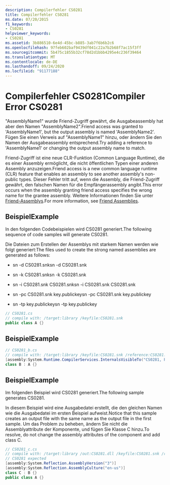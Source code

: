```yaml
---
description: Compilerfehler CS0281
title: Compilerfehler CS0281
ms.date: 07/20/2015
f1_keywords:
- CS0281
helpviewer_keywords:
- CS0281
ms.assetid: 3b886510-6e4d-45bc-b885-3ab7f6b6b2c6
ms.openlocfilehash: 97feb602baf9439df041c22a7b2b68f7ac15f3ff
ms.sourcegitcommit: 5b475c1855b32cf78d2d1bbb4295e4c236f39464
ms.translationtype: MT
ms.contentlocale: de-DE
ms.lasthandoff: 09/24/2020
ms.locfileid: "91177188"
---
```

# <a name="compiler-error-cs0281"></a><span data-ttu-id="f63b4-103">Compilerfehler CS0281</span><span class="sxs-lookup"><span data-stu-id="f63b4-103">Compiler Error CS0281</span></span>

<span data-ttu-id="f63b4-104">"AssemblyName1" wurde Friend-Zugriff gewährt, die Ausgabeassembly hat aber den Namen "AssemblyName2".</span><span class="sxs-lookup"><span data-stu-id="f63b4-104">Friend access was granted to 'AssemblyName1', but the output assembly is named 'AssemblyName2'.</span></span> <span data-ttu-id="f63b4-105">Fügen Sie einen Verweis auf "AssemblyName1" hinzu, oder ändern Sie den Namen der Ausgabeassembly entsprechend.</span><span class="sxs-lookup"><span data-stu-id="f63b4-105">Try adding a reference to 'AssemblyName1' or changing the output assembly name to match.</span></span>  
  
 <span data-ttu-id="f63b4-106">Friend-Zugriff ist eine neue CLR-Funktion (Common Language Runtime), die es einer Assembly ermöglicht, die nicht öffentlichen Typen einer anderen Assembly anzuzeigen.</span><span class="sxs-lookup"><span data-stu-id="f63b4-106">Friend access is a new common language runtime (CLR) feature that enables an assembly to see another assembly's non-public types.</span></span> <span data-ttu-id="f63b4-107">Dieser Fehler tritt auf, wenn die Assembly, die Friend-Zugriff gewährt, den falschen Namen für die Empfängerassembly angibt.</span><span class="sxs-lookup"><span data-stu-id="f63b4-107">This error occurs when the assembly granting friend access specifies the wrong name for the grantee assembly.</span></span> <span data-ttu-id="f63b4-108">Weitere Informationen finden Sie unter [Friend-Assemblys](../../standard/assembly/friend.md).</span><span class="sxs-lookup"><span data-stu-id="f63b4-108">For more information, see [Friend Assemblies](../../standard/assembly/friend.md).</span></span>  
  
## <a name="example"></a><span data-ttu-id="f63b4-109">Beispiel</span><span class="sxs-lookup"><span data-stu-id="f63b4-109">Example</span></span>  

 <span data-ttu-id="f63b4-110">In den folgenden Codebeispielen wird CS0281 generiert.</span><span class="sxs-lookup"><span data-stu-id="f63b4-110">The following sequence of code samples will generate CS0281.</span></span>  
  
 <span data-ttu-id="f63b4-111">Die Dateien zum Erstellen der Assemblys mit starkem Namen werden wie folgt generiert:</span><span class="sxs-lookup"><span data-stu-id="f63b4-111">The files used to create the strong named assemblies are generated as follows:</span></span>  
  
- <span data-ttu-id="f63b4-112">sn -d CS0281.snk</span><span class="sxs-lookup"><span data-stu-id="f63b4-112">sn -d CS0281.snk</span></span>  
  
- <span data-ttu-id="f63b4-113">sn -k CS0281.snk</span><span class="sxs-lookup"><span data-stu-id="f63b4-113">sn -k CS0281.snk</span></span>  
  
- <span data-ttu-id="f63b4-114">sn -i CS0281.snk CS0281.snk</span><span class="sxs-lookup"><span data-stu-id="f63b4-114">sn -i CS0281.snk CS0281.snk</span></span>  
  
- <span data-ttu-id="f63b4-115">sn -pc CS0281.snk key.publickey</span><span class="sxs-lookup"><span data-stu-id="f63b4-115">sn -pc CS0281.snk key.publickey</span></span>  
  
- <span data-ttu-id="f63b4-116">sn -tp key.publickey</span><span class="sxs-lookup"><span data-stu-id="f63b4-116">sn -tp key.publickey</span></span>  
  
```csharp  
// CS0281.cs  
// compile with: /target:library /keyfile:CS0281.snk  
public class A {}  
```  
  
## <a name="example"></a><span data-ttu-id="f63b4-117">Beispiel</span><span class="sxs-lookup"><span data-stu-id="f63b4-117">Example</span></span>  
  
```csharp  
// CS0281_b.cs  
// compile with: /target:library /keyfile:CS0281.snk /reference:CS0281.dll  
[assembly:System.Runtime.CompilerServices.InternalsVisibleTo("CS0281, PublicKey=00240000048000009400000006020000002400005253413100040000010001004b2d4d56af7c50be2fcbbf97cb880b9e73ad84467a587191fef63aadc118a96cecf9d508cd679c907b6e20f71684300bdc2c0a851019af0c96b29bf8f1339753276041aefd67db46139e6348b3a12f29537b4dc6c2c19829df2c9ed6803f3c63c3b84cfa2728849386aea575c543a5f70fa85793d2946f15f7fe1ccb0c5e8fe0")]  
class B : A {}  
```  
  
## <a name="example"></a><span data-ttu-id="f63b4-118">Beispiel</span><span class="sxs-lookup"><span data-stu-id="f63b4-118">Example</span></span>  

 <span data-ttu-id="f63b4-119">Im folgenden Beispiel wird CS0281 generiert.</span><span class="sxs-lookup"><span data-stu-id="f63b4-119">The following sample generates CS0281.</span></span>  
  
 <span data-ttu-id="f63b4-120">In diesem Beispiel wird eine Ausgabedatei erstellt, die den gleichen Namen wie die Ausgabedatei im ersten Beispiel aufweist.</span><span class="sxs-lookup"><span data-stu-id="f63b4-120">Notice that this sample creates an output file with the same name as the output file in the first sample.</span></span> <span data-ttu-id="f63b4-121">Um das Problem zu beheben, ändern Sie nicht die Assemblyattribute der Komponente, und fügen Sie Klasse C hinzu.</span><span class="sxs-lookup"><span data-stu-id="f63b4-121">To resolve, do not change the assembly attributes of the component and add class C.</span></span>  
  
```csharp  
// CS0281_c.cs  
// compile with: /target:library /out:CS0281.dll /keyfile:CS0281.snk /reference:CS0281_b.dll  
// CS0281 expected  
[assembly:System.Reflection.AssemblyVersion("3")]  
[assembly:System.Reflection.AssemblyCulture("en-us")]  
class C : B {}  
public class A {}  
```
